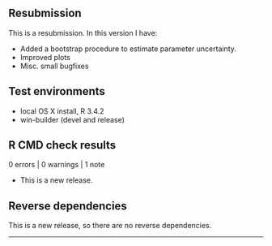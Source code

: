 ## Resubmission
This is a resubmission. In this version I have:

- Added a bootstrap procedure to estimate parameter uncertainty.
- Improved plots
- Misc. small bugfixes

## Test environments
* local OS X install, R 3.4.2
* win-builder (devel and release)

## R CMD check results

0 errors | 0 warnings | 1 note

* This is a new release.

## Reverse dependencies

This is a new release, so there are no reverse dependencies.

---